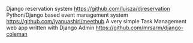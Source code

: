 Django reservation system https://github.com/luisza/djreservation 
Python/Django based event management system https://github.com/iyanuashiri/meethub
A very simple Task Management web app written with Django Admin https://github.com/mrsarm/django-coleman
